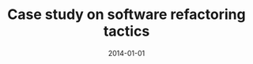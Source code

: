 ---
title: "Case study on software refactoring tactics"
collection: publications
permalink: /publication/2014-01-01-Case-study-on-software-refactoring-tactics
date: 2014-01-01
venue: 'IET Softw.'
paperurl: 'https://doi.org/10.1049/iet-sen.2012.0121'
citation: ' Hui Liu,  Yang Liu,  Xue Guo,  Yuan Gao'
---